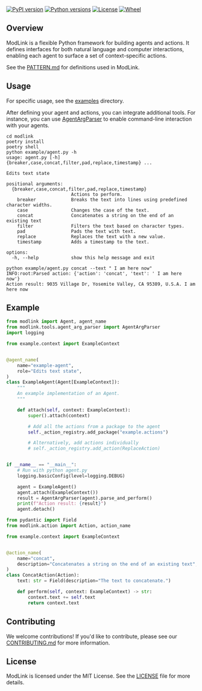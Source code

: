 [![PyPI version](https://img.shields.io/pypi/v/modlink.svg)](https://pypi.org/project/modlink/)
[![Python versions](https://img.shields.io/pypi/pyversions/modlink.svg)](https://pypi.org/project/modlink/)
[![License](https://img.shields.io/pypi/l/modlink.svg)](https://pypi.org/project/modlink/)
[![Wheel](https://img.shields.io/pypi/wheel/modlink.svg)](https://pypi.org/project/modlink/)

## Overview

ModLink is a flexible Python framework for building agents and actions. It defines interfaces for both natural language and computer interactions, enabling each agent to surface a set of context-specific actions.

See the [PATTERN.md](PATTERN.md) for definitions used in ModLink.

## Usage

For specific usage, see the [examples](examples/README.md) directory.

After defining your agent and actions, you can integrate additional tools. For instance, you can use [AgentArgParser](modlink/tools/agent_arg_parser.py) to enable command-line interaction with your agents.

```
cd modlink
poetry install
poetry shell
python example/agent.py -h
usage: agent.py [-h] {breaker,case,concat,filter,pad,replace,timestamp} ...

Edits text state

positional arguments:
  {breaker,case,concat,filter,pad,replace,timestamp}
                        Actions to perform.
    breaker             Breaks the text into lines using predefined character widths.
    case                Changes the case of the text.
    concat              Concatenates a string on the end of an existing text
    filter              Filters the text based on character types.
    pad                 Pads the text with text.
    replace             Replaces the text with a new value.
    timestamp           Adds a timestamp to the text.

options:
  -h, --help            show this help message and exit

python example/agent.py concat --text " I am here now"
INFO:root:Parsed action: {'action': 'concat', 'text': ' I am here now'}
Action result: 9035 Village Dr, Yosemite Valley, CA 95389, U.S.A. I am here now
```

## Example

```python
from modlink import Agent, agent_name
from modlink.tools.agent_arg_parser import AgentArgParser
import logging

from example.context import ExampleContext


@agent_name(
    name="example-agent",
    role="Edits text state",
)
class ExampleAgent(Agent[ExampleContext]):
    """
    An example implementation of an Agent.
    """

    def attach(self, context: ExampleContext):
        super().attach(context)

        # Add all the actions from a package to the agent
        self._action_registry.add_package("example.actions")

        # Alternatively, add actions individually
        # self._action_registry.add_action(ReplaceAction)


if __name__ == "__main__":
    # Run with python agent.py
    logging.basicConfig(level=logging.DEBUG)

    agent = ExampleAgent()
    agent.attach(ExampleContext())
    result = AgentArgParser(agent).parse_and_perform()
    print(f"Action result: {result}")
    agent.detach()
```

```python
from pydantic import Field
from modlink.action import Action, action_name

from example.context import ExampleContext


@action_name(
    name="concat",
    description="Concatenates a string on the end of an existing text",
)
class ConcatAction(Action):
    text: str = Field(description="The text to concatenate.")

    def perform(self, context: ExampleContext) -> str:
        context.text += self.text
        return context.text
```

## Contributing

We welcome contributions! If you'd like to contribute, please see our [CONTRIBUTING.md](CONTRIBUTING.md) for more information. 

## License

ModLink is licensed under the MIT License. See the [LICENSE](LICENSE) file for more details.